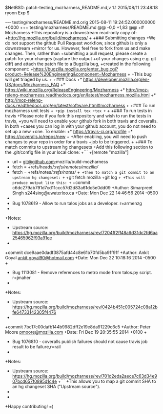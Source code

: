 $NetBSD: patch-testing_mozharness_README.md,v 1.1 2015/08/11 23:48:18 ryoon Exp $

--- testing/mozharness/README.md.orig	2015-08-11 19:24:52.000000000 +0000
+++ testing/mozharness/README.md
@@ -0,0 +1,83 @@
+# Mozharness
+This repository is a downstream read-only copy of:
+http://hg.mozilla.org/build/mozharness/
+
+### Submitting changes
+We do not support the github Pull Request workflow, since github is only a downstream
+mirror for us. However, feel free to fork from us and make changes. Then, rather than
+submitting a pull request, please create a patch for your changes (capture the output
+of your changes using e.g. git diff) and attach the patch file to a Bugzilla bug,
+created in the following component:
+https://bugzilla.mozilla.org/enter_bug.cgi?product=Release%20Engineering&component=Mozharness
+
+This bug will get triaged by us.
+
+### Docs
+* https://developer.mozilla.org/en-US/docs/Mozharness_FAQ
+* https://wiki.mozilla.org/ReleaseEngineering/Mozharness
+* http://moz-releng-mozharness.readthedocs.org/en/latest/mozharness.mozilla.html
+* http://moz-releng-docs.readthedocs.org/en/latest/software.html#mozharness
+
+### To run mozharness unit tests
+```
+pip install tox
+tox
+```
+
+### To run tests in travis
+Please note if you fork this repository and wish to run the tests in travis,
+you will need to enable your github fork in both travis and coveralls. In both
+cases you can log in with your github account, you do not need to set up a new
+one. To enable:
+* https://travis-ci.org/profile
+* https://coveralls.io/repos/new
+
+After enabling, you will need to push changes to your repo in order for a travis
+job to be triggered.
+
+### To match commits to upstream hg changesets
+Add this following section to the .git/config file in your local clone:
+```
+[remote "mozilla"]
+	url = git@github.com:mozilla/build-mozharness
+	fetch = +refs/heads/*:refs/remotes/mozilla/*
+	fetch = +refs/notes/*:refs/notes/*
+```
+then to match a git commit to an upstream hg changeset:
+```
+git fetch mozilla
+git log
+```
+This will produce output like this:
+```
+commit c6dc279ab791d7cd11ccc57d2d83a61dc5e0dd09
+Author: Simarpreet Singh <s244sing@uwaterloo.ca>
+Date:   Mon Dec 22 14:46:56 2014 -0500
+
+    Bug 1078619 - Allow to run talos jobs as a developer. r=armenzg
+
+Notes:
+    Upstream source: https://hg.mozilla.org/build/mozharness/rev/7204ff2ff48a6d31dc2fd6aa25465962f93a91ee
+
+commit dce9aae0dadf3875afd44c8e61b70fd5ba91f91f
+Author: Ankit Goyal <ankit.goyal90@hotmail.com>
+Date:   Mon Dec 22 10:18:16 2014 -0500
+
+    Bug 1113081 - Remove references to metro mode from talos.py script. r=jmaher
+
+Notes:
+    Upstream source: https://hg.mozilla.org/build/mozharness/rev/0424b451c005724c08a12bfe64733142305f4476
+
+commit 7bc17c00dafb144b9982dff2e19e8da91229c6c5
+Author: Peter Moore <pmoore@mozilla.com>
+Date:   Fri Dec 19 20:35:55 2014 +0100
+
+    Bug 1076810 - coveralls publish failures should not cause travis job result to be failure,r=rail
+
+Notes:
+    Upstream source: https://hg.mozilla.org/build/mozharness/rev/701d2eda2aece7c63d34e907bcd657f0895d1c4e
+```
+This allows you to map a git commit SHA to an hg changeset SHA ("Upstream source").
+
+
+Happy contributing! =)
